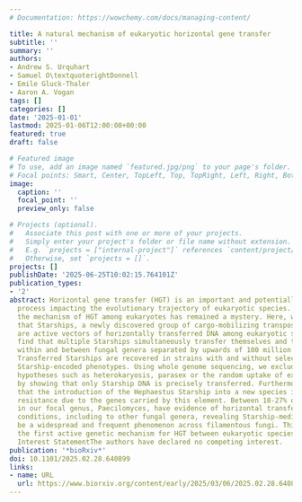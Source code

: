```yaml
---
# Documentation: https://wowchemy.com/docs/managing-content/

title: A natural mechanism of eukaryotic horizontal gene transfer
subtitle: ''
summary: ''
authors:
- Andrew S. Urquhart
- Samuel O\textquoterightDonnell
- Emile Gluck-Thaler
- Aaron A. Vogan
tags: []
categories: []
date: '2025-01-01'
lastmod: 2025-01-06T12:00:00+00:00
featured: true
draft: false

# Featured image
# To use, add an image named `featured.jpg/png` to your page's folder.
# Focal points: Smart, Center, TopLeft, Top, TopRight, Left, Right, BottomLeft, Bottom, BottomRight.
image:
  caption: ''
  focal_point: ''
  preview_only: false

# Projects (optional).
#   Associate this post with one or more of your projects.
#   Simply enter your project's folder or file name without extension.
#   E.g. `projects = ["internal-project"]` references `content/project/deep-learning/index.md`.
#   Otherwise, set `projects = []`.
projects: []
publishDate: '2025-06-25T10:02:15.764101Z'
publication_types:
- '2'
abstract: Horizontal gene transfer (HGT) is an important and potentially frequent
  process impacting the evolutionary trajectory of eukaryotic species. Yet to date,
  the mechanism of HGT among eukaryotes has remained a mystery. Here, we demonstrate
  that Starships, a newly discovered group of cargo-mobilizing transposable elements,
  are active vectors of horizontally transferred DNA among eukaryotic species. We
  find that multiple Starships simultaneously transfer themselves and their cargo
  within and between fungal genera separated by upwards of 100 million years of evolution.
  Transferred Starships are recovered in strains with and without selection for particular
  Starship-encoded phenotypes. Using whole genome sequencing, we exclude alternative
  hypotheses such as heterokaryosis, parasex or the random uptake of exogenous DNA
  by showing that only Starship DNA is precisely transferred. Furthermore, we demonstrate
  that the introduction of the Hephaestus Starship into a new species increases metal
  resistance due to the genes carried by this element. Between 18-27% of all Starships
  in our focal genus, Paecilomyces, have evidence of horizontal transfer under natural
  conditions, including to other fungal genera, revealing Starship-mediated HGT to
  be a widespread and frequent phenomenon across filamentous fungi. This study identifies
  the first active genetic mechanism for HGT between eukaryotic species.Competing
  Interest StatementThe authors have declared no competing interest.
publication: '*bioRxiv*'
doi: 10.1101/2025.02.28.640899
links:
- name: URL
  url: https://www.biorxiv.org/content/early/2025/03/06/2025.02.28.640899
---
```

